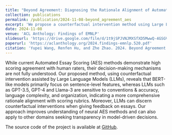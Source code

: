 ```yaml
---
title: "Beyond Agreement: Diagnosing the Rationale Alignment of Automated Essay Scoring Methods based on Linguistically-informed Counterfactuals"
collection: publications
permalink: /publication/2024-11-08-beyond_agreement_aes
excerpt: 'We propose a counterfactual intervention method using Large Language Models (LLMs) to reveal that, in automated essay scoring, while BERT-like models focus on sentence-level features, LLMs align more comprehensively with scoring rubrics by emphasizing conventions, accuracy, language complexity, and organization. The source code and data of this paper is available at [GitHub](https://github.com/YpLarryWang/beyond-agreement-aes-2024).'
date: 2024-11-08
venue: 'ACL Anthology: Findings of EMNLP'
slidesurl: 'https://drive.google.com/file/d/1t9jSPJVNJMXSfXD5MwwQ-4GSGV4Gg8dS/view?usp=drive_link'
paperurl: 'https://aclanthology.org/2024.findings-emnlp.520.pdf'
citation: 'Yupei Wang, Renfen Hu, and Zhe Zhao. 2024. Beyond Agreement: Diagnosing the Rationale Alignment of Automated Essay Scoring Methods based on Linguistically-informed Counterfactuals. In Findings of the Association for Computational Linguistics: EMNLP 2024, pages 8906–8925, Miami, Florida, USA. Association for Computational Linguistics.'
---
```


While current Automated Essay Scoring (AES) methods demonstrate high scoring agreement with human raters, their decision-making mechanisms are not fully understood. Our proposed method, using counterfactual intervention assisted by Large Language Models (LLMs), reveals that BERT-like models primarily focus on sentence-level features, whereas LLMs such as GPT-3.5, GPT-4 and Llama-3 are sensitive to conventions & accuracy, language complexity, and organization, indicating a more comprehensive rationale alignment with scoring rubrics. Moreover, LLMs can discern counterfactual interventions when giving feedback on essays. Our approach improves understanding of neural AES methods and can also apply to other domains seeking transparency in model-driven decisions.

The source code of the project is available at [GitHub](https://github.com/YpLarryWang/beyond-agreement-aes-2024).